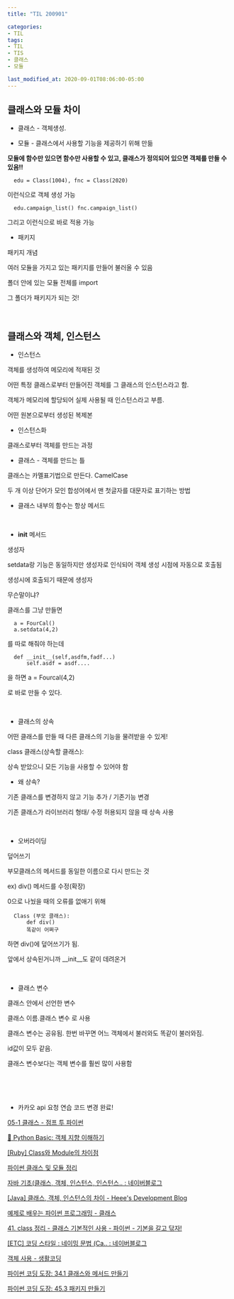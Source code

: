 ```yaml
---
title: "TIL 200901"

categories:
- TIL
tags:
- TIL
- TIS
- 클래스
- 모듈

last_modified_at: 2020-09-01T08:06:00-05:00
---
```


## 클래스와 모듈 차이

* 클래스 - 객체생성. 

* 모듈 - 클래스에서 사용할 기능을 제공하기 위해 만듦

**모듈에 함수만 있으면 함수만 사용할 수 있고, 클래스가 정의되어 있으면 객체를 만들 수 있음!!**

      edu = Class(1004), fnc = Class(2020) 

이런식으로 객체 생성 가능

      edu.campaign_list() fnc.campaign_list() 
      
그리고 이런식으로 바로 적용 가능 


* 패키지

패키지 개념

여러 모듈을 가지고 있는 패키지를 만들어 불러올 수 있음

폴더 안에 있는 모듈 전체를 import

그 폴더가 패키지가 되는 것!

<br/>

## 클래스와 객체, 인스턴스

* 인스턴스

객체를 생성하여 메모리에 적재된 것

어떤 특정 클래스로부터 만들어진 객체를 그 클래스의 인스턴스라고 함.

객체가 메모리에 할당되어 실제 사용될 때 인스턴스라고 부름.

어떤 원본으로부터 생성된 복제본

* 인스턴스화

클래스로부터 객체를 만드는 과정

* 클래스 - 객체를 만드는 틀

클래스는 카멜표기법으로 만든다. CamelCase

두 개 이상 단어가 모인 합성어에서 맨 첫글자를 대문자로 표기하는 방법

* 클래스 내부의 함수는 항상 메서드

<br/>

* __init__ 메서드

생성자

setdata랑 기능은 동일하지만 생성자로 인식되어 객체 생성 시점에 자동으로 호출됨

생성시에 호출되기 때문에 생성자

무슨말이냐?

클래스를 그냥 만들면 

      a = FourCal()
      a.setdata(4,2)

를 따로 해줘야 하는데

      def __init__(self,asdfm,fadf...)
          self.asdf = asdf....
을 하면
      a = Fourcal(4,2)

로 바로 만들 수 있다.

<br/>

* 클래스의 상속

어떤 클래스를 만들 때 다른 클래스의 기능을 물려받을 수 있게!

class 클래스(상속할 클래스):

상속 받았으니 모든 기능을 사용할 수 있어야 함

* 왜 상속?

기존 클래스를 변경하지 않고 기능 추가 / 기존기능 변경

기존 클래스가 라이브러리 형태/ 수정 허용되지 않을 때 상속 사용

<br/>

* 오버라이딩 

덮어쓰기

부모클래스의 메서드를 동일한 이름으로 다시 만드는 것

ex) div() 메서드를 수정(확장)

0으로 나눴을 때의 오류를 없애기 위해

      Class (부모 클래스):
          def div()
          똑같이 어쩌구

하면 div()에 덮어쓰기가 됨.

앞에서 상속된거니까 __init__도 같이 데려온거

<br/>

* 클래스 변수

클래스 안에서 선언한 변수

클래스 이름.클래스 변수 로 사용

클래스 변수는 공유됨. 한번 바꾸면 어느 객체에서 불러와도 똑같이 불러와짐.

id값이 모두 같음.

클래스 변수보다는 객체 변수를 훨씬 많이 사용함


<br/>
<br/>
<br/>


* 카카오 api 요청 연습 코드 변경 완료!





[05-1 클래스 - 점프 투 파이썬](https://wikidocs.net/28)

[🐥 Python Basic: 객체 지향 이해하기](https://velog.io/@matisse/Python-1.-%EA%B0%9D%EC%B2%B4-%EC%A7%80%ED%96%A5-%EC%9D%B4%ED%95%B4%ED%95%98%EA%B8%B0)

[[Ruby] Class와 Module의 차이점](https://www.morolog.dev/entry/Ruby-Class%EC%99%80-Module%EC%9D%98-%EC%B0%A8%EC%9D%B4%EC%A0%90)

[파이썬 클래스 및 모듈 정리](https://seongjaemoon.github.io/python/2018/04/06/python-course3.html)

[자바 기초(클래스, 객체, 인스턴스, 인스턴스.. : 네이버블로그](https://blog.naver.com/hhw1990/221360695920)

[[Java] 클래스, 객체, 인스턴스의 차이 - Heee's Development Blog](https://gmlwjd9405.github.io/2018/09/17/class-object-instance.html)

[예제로 배우는 파이썬 프로그래밍 - 클래스](http://pythonstudy.xyz/python/article/19-%ED%81%B4%EB%9E%98%EC%8A%A4)

[41. class 정리 - 클래스 기본적인 사용 - 파이썬 - 기본을 갈고 닦자!](https://wikidocs.net/16071)

[[ETC] 코딩 스타일 : 네이밍 문법 (Ca.. : 네이버블로그](http://blog.naver.com/ege1001/220466932974)

[객체 사용 - 생활코딩](https://opentutorials.org/course/1750/9971)

[파이썬 코딩 도장: 34.1 클래스와 메서드 만들기](https://dojang.io/mod/page/view.php?id=2372)

[파이썬 코딩 도장: 45.3 패키지 만들기](https://dojang.io/mod/page/view.php?id=2449)
